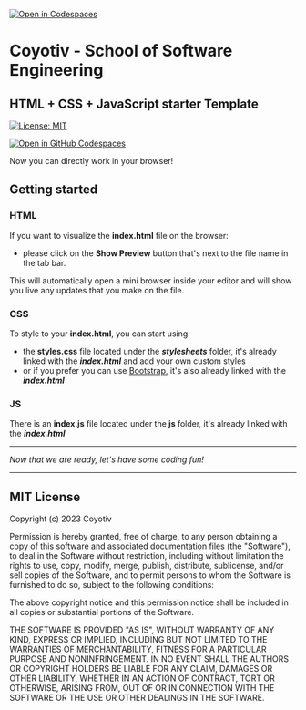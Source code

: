 [![Open in Codespaces](https://classroom.github.com/assets/launch-codespace-7f7980b617ed060a017424585567c406b6ee15c891e84e1186181d67ecf80aa0.svg)](https://classroom.github.com/open-in-codespaces?assignment_repo_id=11437337)
# Coyotiv - School of Software Engineering

## HTML + CSS + JavaScript starter Template

[![License: MIT](https://img.shields.io/badge/License-MIT-yellow.svg)](https://opensource.org/licenses/MIT)

[![Open in GitHub Codespaces](https://github.com/codespaces/badge.svg)](https://github.com/codespaces/new?hide_repo_select=true&ref=main&repo=512734920)

Now you can directly work in your browser!

## Getting started

### HTML

If you want to visualize the **index.html** file on the browser:

- please click on the **Show Preview** button that's next to the file name in the tab bar.

This will automatically open a mini browser inside your editor and will show you live any updates that you make on the file.

### CSS

To style to your **index.html**, you can start using:

- the **styles.css** file located under the **_stylesheets_** folder, it's already linked with the **_index.html_** and add your own custom styles
- or if you prefer you can use [Bootstrap](https://getbootstrap.com/docs/5.3/getting-started/introduction/), it's also already linked with the **_index.html_**
<p></p>

### JS

There is an **index.js** file located under the **js** folder, it's already linked with the **_index.html_**

---

_Now that we are ready, let's have some coding fun!_

---

## MIT License

Copyright (c) 2023 Coyotiv

Permission is hereby granted, free of charge, to any person obtaining a copy
of this software and associated documentation files (the "Software"), to deal
in the Software without restriction, including without limitation the rights
to use, copy, modify, merge, publish, distribute, sublicense, and/or sell
copies of the Software, and to permit persons to whom the Software is
furnished to do so, subject to the following conditions:

The above copyright notice and this permission notice shall be included in all
copies or substantial portions of the Software.

THE SOFTWARE IS PROVIDED "AS IS", WITHOUT WARRANTY OF ANY KIND, EXPRESS OR
IMPLIED, INCLUDING BUT NOT LIMITED TO THE WARRANTIES OF MERCHANTABILITY,
FITNESS FOR A PARTICULAR PURPOSE AND NONINFRINGEMENT. IN NO EVENT SHALL THE
AUTHORS OR COPYRIGHT HOLDERS BE LIABLE FOR ANY CLAIM, DAMAGES OR OTHER
LIABILITY, WHETHER IN AN ACTION OF CONTRACT, TORT OR OTHERWISE, ARISING FROM,
OUT OF OR IN CONNECTION WITH THE SOFTWARE OR THE USE OR OTHER DEALINGS IN THE
SOFTWARE.
